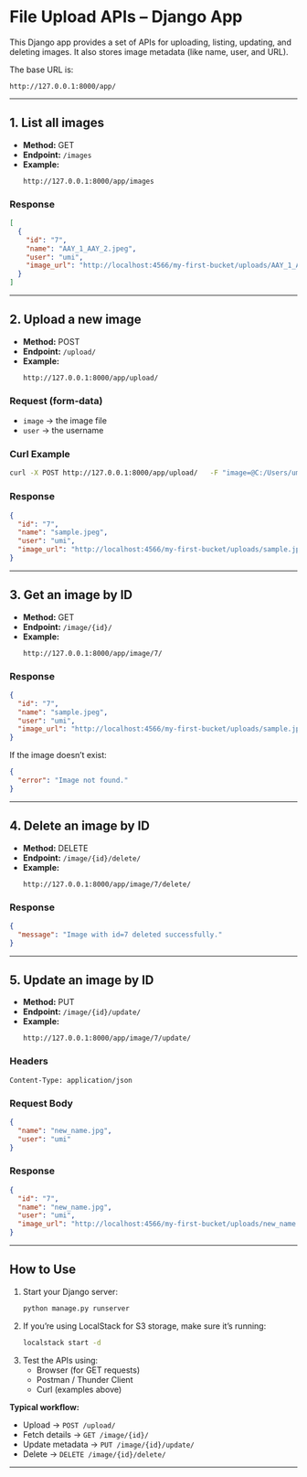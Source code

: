 # File Upload APIs – Django App

This Django app provides a set of APIs for uploading, listing, updating, and deleting images. It also stores image metadata (like name, user, and URL).  

The base URL is:
```
http://127.0.0.1:8000/app/
```

---

## 1. List all images
- **Method:** GET  
- **Endpoint:** `/images`  
- **Example:**  
  ```
  http://127.0.0.1:8000/app/images
  ```

### Response
```json
[
  {
    "id": "7",
    "name": "AAY_1_AAY_2.jpeg",
    "user": "umi",
    "image_url": "http://localhost:4566/my-first-bucket/uploads/AAY_1_AAY_2.jpeg"
  }
]
```

---

## 2. Upload a new image
- **Method:** POST  
- **Endpoint:** `/upload/`  
- **Example:**  
  ```
  http://127.0.0.1:8000/app/upload/
  ```

### Request (form-data)
- `image` → the image file  
- `user` → the username  

### Curl Example
```bash
curl -X POST http://127.0.0.1:8000/app/upload/   -F "image=@C:/Users/ummed/Downloads/sample.jpeg"   -F "user=umi"
```

### Response
```json
{
  "id": "7",
  "name": "sample.jpeg",
  "user": "umi",
  "image_url": "http://localhost:4566/my-first-bucket/uploads/sample.jpeg"
}
```

---

## 3. Get an image by ID
- **Method:** GET  
- **Endpoint:** `/image/{id}/`  
- **Example:**  
  ```
  http://127.0.0.1:8000/app/image/7/
  ```

### Response
```json
{
  "id": "7",
  "name": "sample.jpeg",
  "user": "umi",
  "image_url": "http://localhost:4566/my-first-bucket/uploads/sample.jpeg"
}
```

If the image doesn’t exist:
```json
{
  "error": "Image not found."
}
```

---

## 4. Delete an image by ID
- **Method:** DELETE  
- **Endpoint:** `/image/{id}/delete/`  
- **Example:**  
  ```
  http://127.0.0.1:8000/app/image/7/delete/
  ```

### Response
```json
{
  "message": "Image with id=7 deleted successfully."
}
```

---

## 5. Update an image by ID
- **Method:** PUT  
- **Endpoint:** `/image/{id}/update/`  
- **Example:**  
  ```
  http://127.0.0.1:8000/app/image/7/update/
  ```

### Headers
```
Content-Type: application/json
```

### Request Body
```json
{
  "name": "new_name.jpg",
  "user": "umi"
}
```

### Response
```json
{
  "id": "7",
  "name": "new_name.jpg",
  "user": "umi",
  "image_url": "http://localhost:4566/my-first-bucket/uploads/new_name.jpg"
}
```

---

## How to Use
1. Start your Django server:
   ```bash
   python manage.py runserver
   ```
2. If you’re using LocalStack for S3 storage, make sure it’s running:
   ```bash
   localstack start -d
   ```
3. Test the APIs using:
   - Browser (for GET requests)  
   - Postman / Thunder Client  
   - Curl (examples above)  

**Typical workflow:**  
- Upload → `POST /upload/`  
- Fetch details → `GET /image/{id}/`  
- Update metadata → `PUT /image/{id}/update/`  
- Delete → `DELETE /image/{id}/delete/`  

---
